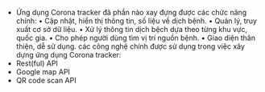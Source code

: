 -	Ứng dụng Corona tracker đã phần nào xay đựng được các chức năng chính:
•	Cập nhật, hiển thị thông tin, số liệu về dịch bệnh.
•	Quản lý, truy xuất cơ sở dữ liệu.
•	Xử lý thông tin dịch bệch dựa theo từng khu vực, quốc gia.
•	Cho phép người dùng tìm vị trí nguồn bệnh.
•	Giao diện thân thiện, dễ sử dụng.
các công nghệ chính được sử dụng trong việc xây dựng ứng dụng Corona tracker:
-	Rest(ful) API
-	Google map API
-	QR code scan API
